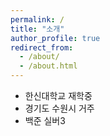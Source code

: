 ```yaml
---
permalink: /
title: "소개"
author_profile: true
redirect_from: 
  - /about/
  - /about.html
---
```


- 한신대학교 재학중
- 경기도 수원시 거주
- 백준 실버3
